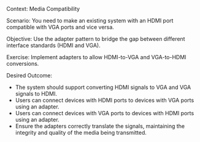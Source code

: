 Context: Media Compatibility

Scenario:
You need to make an existing system with an HDMI port compatible with VGA ports and vice versa.

Objective:
Use the adapter pattern to bridge the gap between different interface standards (HDMI and VGA).

Exercise:
Implement adapters to allow HDMI-to-VGA and VGA-to-HDMI conversions.

Desired Outcome:
- The system should support converting HDMI signals to VGA and VGA signals to HDMI.
- Users can connect devices with HDMI ports to devices with VGA ports using an adapter.
- Users can connect devices with VGA ports to devices with HDMI ports using an adapter.
- Ensure the adapters correctly translate the signals, maintaining the integrity and quality of the media being transmitted.